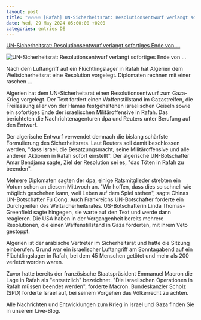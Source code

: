 ```yaml
---
layout: post
title: "🔥🔥🔥🔥 [Rafah] UN-Sicherheitsrat: Resolutionsentwurf verlangt sofortiges Ende von ..."
date: Wed, 29 May 2024 05:00:00 +0200
categories: entries DE
---
```

[UN-Sicherheitsrat: Resolutionsentwurf verlangt sofortiges Ende von ...](https://www.zeit.de/politik/ausland/2024-05/un-sicherheitsrat-algerien-resolutionsentwurf-forderung-ende-rafah-offensive)

![UN-Sicherheitsrat: Resolutionsentwurf verlangt sofortiges Ende von ...](https://img.zeit.de/politik/ausland/2024-05/algerischer-resolutionsentwurf-verlangt-sofortiges-ende-offensive-rafah-bild/wide__1300x731)

Nach dem Luftangriff auf ein Flüchtlingslager in Rafah hat Algerien dem Weltsicherheitsrat eine Resolution vorgelegt. Diplomaten rechnen mit einer raschen ...

Algerien hat dem UN-Sicherheitsrat einen Resolutionsentwurf zum Gaza-Krieg vorgelegt. Der Text fordert einen Waffenstillstand im Gazastreifen, die Freilassung aller von der Hamas festgehaltenen israelischen Geiseln sowie ein sofortiges Ende der israelischen Militäroffensive in Rafah. Das berichteten die Nachrichtenagenturen dpa und Reuters unter Berufung auf den Entwurf.



Der algerische Entwurf verwendet demnach die bislang schärfste Formulierung des Sicherheitsrats. Laut Reuters soll damit beschlossen werden, "dass Israel, die Besatzungsmacht, seine Militäroffensive und alle anderen Aktionen in Rafah sofort einstellt". Der algerische UN-Botschafter Amar Bendjama sagte, Ziel der Resolution sei es, "das Töten in Rafah zu beenden".

Mehrere Diplomaten sagten der dpa, einige Ratsmitglieder strebten ein Votum schon an diesem Mittwoch an. "Wir hoffen, dass dies so schnell wie möglich geschehen kann, weil Leben auf dem Spiel stehen", sagte Chinas UN-Botschafter Fu Cong. Auch Frankreichs UN-Botschafter forderte ein Durchgreifen des Weltsicherheitsrates. US-Botschafterin Linda Thomas-Greenfield sagte hingegen, sie warte auf den Text und werde dann reagieren. Die USA haben in der Vergangenheit bereits mehrere Resolutionen, die einen Waffenstillstand in Gaza forderten, mit ihrem Veto gestoppt.



Algerien ist der arabische Vertreter im Sicherheitsrat und hatte die Sitzung einberufen. Grund war ein israelischer Luftangriff am Sonntagabend auf ein Flüchtlingslager in Rafah, bei dem 45 Menschen getötet und mehr als 200 verletzt worden waren.



Zuvor hatte bereits der französische Staatspräsident Emmanuel Macron die Lage in Rafah als "entsetzlich" bezeichnet. "Die israelischen Operationen in Rafah müssen beendet werden", forderte Macron. Bundeskanzler Scholz (SPD) forderte Israel auf, bei seinem Vorgehen das Völkerrecht zu achten.

Alle Nachrichten und Entwicklungen zum Krieg in Israel und Gaza finden Sie in unserem Live-Blog.



